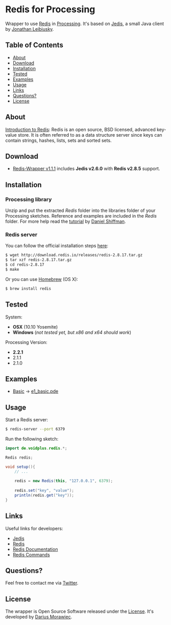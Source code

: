 # Redis for Processing

Wrapper to use [Redis](http://redis.io/) in [Processing](http://processing.org/). It's based on [Jedis](https://github.com/xetorthio/jedis), a small Java client by [Jonathan Leibiusky](https://github.com/xetorthio).


## Table of Contents

- [About](#about)
- [Download](#download)
- [Installation](#installation)
- [Tested](#tested)
- [Examples](#examples)
- [Usage](#usage)
- [Links](#links)
- [Questions?](#questions)
- [License](#license)


## About

[Introduction to Redis](http://redis.io/topics/introduction): Redis is an open source, BSD licensed, advanced key-value store. It is often referred to as a data structure server since keys can contain strings, hashes, lists, sets and sorted sets.


## Download

* [Redis-Wrapper v1.1.1](download/Redis.zip?raw=true) includes **Jedis v2.6.0** with **Redis v2.8.5** support.


## Installation


### Processing library

Unzip and put the extracted *Redis* folder into the libraries folder of your Processing sketches. Reference and examples are included in the *Redis* folder. For more help read the [tutorial](http://www.learningprocessing.com/tutorials/libraries/) by [Daniel Shiffman](https://github.com/shiffman).


### Redis server

You can follow the official installation steps [here](http://redis.io/download):

```bash
$ wget http://download.redis.io/releases/redis-2.8.17.tar.gz
$ tar xzf redis-2.8.17.tar.gz
$ cd redis-2.8.17
$ make
```

Or you can use [Homebrew](http://brew.sh/) (OS X):

```bash
$ brew install redis
```

## Tested

System:

* **OSX** (10.10 Yosemite)
* **Windows** (*not tested yet, but x86 and x64 should work*)

Processing Version:

* **2.2.1**
* 2.1.1
* 2.1.0


## Examples

* [Basic](#usage) → [e1_basic.pde](examples/e1_basic/e1_basic.pde)


## Usage

Start a Redis server:

```bash
$ redis-server --port 6379
```

Run the following sketch:

```java
import de.voidplus.redis.*;

Redis redis;

void setup(){
    // ...
    
    redis = new Redis(this, "127.0.0.1", 6379);
    
    redis.set("key", "value");
    println(redis.get("key"));
}
```


## Links

Useful links for developers:

* [Jedis](https://github.com/xetorthio/jedis#so-what-can-i-do-with-jedis)
* [Redis](http://redis.io/)
* [Redis Documentation](http://redis.io/documentation)
* [Redis Commands](http://redis.io/commands)


## Questions?

Feel free to contact me via [Twitter](http://twitter.voidplus.de).


## License

The wrapper is Open Source Software released under the [License](https://raw.github.com/voidplus/redis-processing/master/LICENSE.txt). It's developed by [Darius Morawiec](http://voidplus.de).